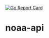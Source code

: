 [![Go Report Card](https://goreportcard.com/badge/github.com/RyanDevlin/planetpulse)](https://goreportcard.com/report/github.com/RyanDevlin/planetpulse)
# noaa-api
